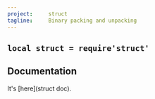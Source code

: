 ```yaml
---
project:     struct
tagline:     Binary packing and unpacking
---
```


## `local struct = require'struct'`

## Documentation

It's [here](struct doc).


[struct doc]: http://www.inf.puc-rio.br/~roberto/struct/


